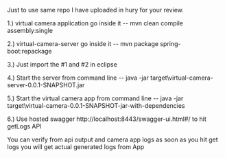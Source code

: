 Just to use same repo I have uploaded in hury for your review. 

1.) virtual camera application go inside it -- mvn clean compile assembly:single 

2.) virtual-camera-server go inside it -- mvn package spring-boot:repackage 

3.) Just import the #1 and #2 in eclipse

4.) Start the server from command line -- java -jar target\virtual-camera-server-0.0.1-SNAPSHOT.jar

5.) Start the virtual camera app from command line -- java -jar target\virtual-camera-0.0.1-SNAPSHOT-jar-with-dependencies

6.) Use hosted swagger  http://localhost:8443/swagger-ui.html#/ to hit getLogs API

You can verify from api output and camera app logs as soon as you hit get logs you will get actual generated logs from App

